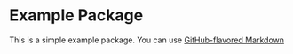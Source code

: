 # Example Package

This is a simple example package. You can use
[GitHub-flavored Markdown](https://guides.github.com/features/mastering-markdown/)
